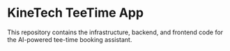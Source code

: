 # KineTech TeeTime App

This repository contains the infrastructure, backend, and frontend code for the AI-powered tee-time booking assistant.

